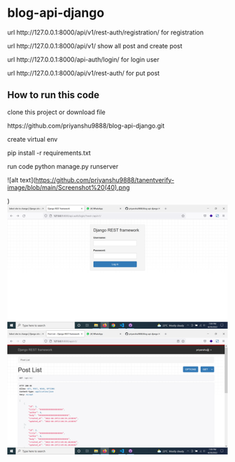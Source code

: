 # blog-api-django
  <p>url  http://127.0.0.1:8000/api/v1/rest-auth/registration/  for registration</p>
  <p>url  http://127.0.0.1:8000/api/v1/  show all post and create post</p>
  <p>url  http://127.0.0.1:8000/api-auth/login/   for login user</p>
  <p> url http://127.0.0.1:8000/api/v1/rest-auth/ for put post

  <h2> How to run this code</h2>
  
  <p> <p>clone this project or download file  </p> https://github.com/priyanshu9888/blog-api-django.git </p>
  <p> create virtual env </p>
  <p> pip install -r requirements.txt </p>
  <p> run code python manage.py runserver </p>



  ![alt text](https://github.com/priyanshu9888/tanentverify-image/blob/main/Screenshot%20(40).png

)
  ![alt text](https://github.com/priyanshu9888/tanentverify-image/blob/main/Screenshot%20(41).png
)
  ![alt text](https://github.com/priyanshu9888/tanentverify-image/blob/main/Screenshot%20(40).png
)
